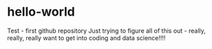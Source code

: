 # hello-world
Test - first github repository
Just trying to figure all of this out - really, really, really want to get into coding and data science!!!!
